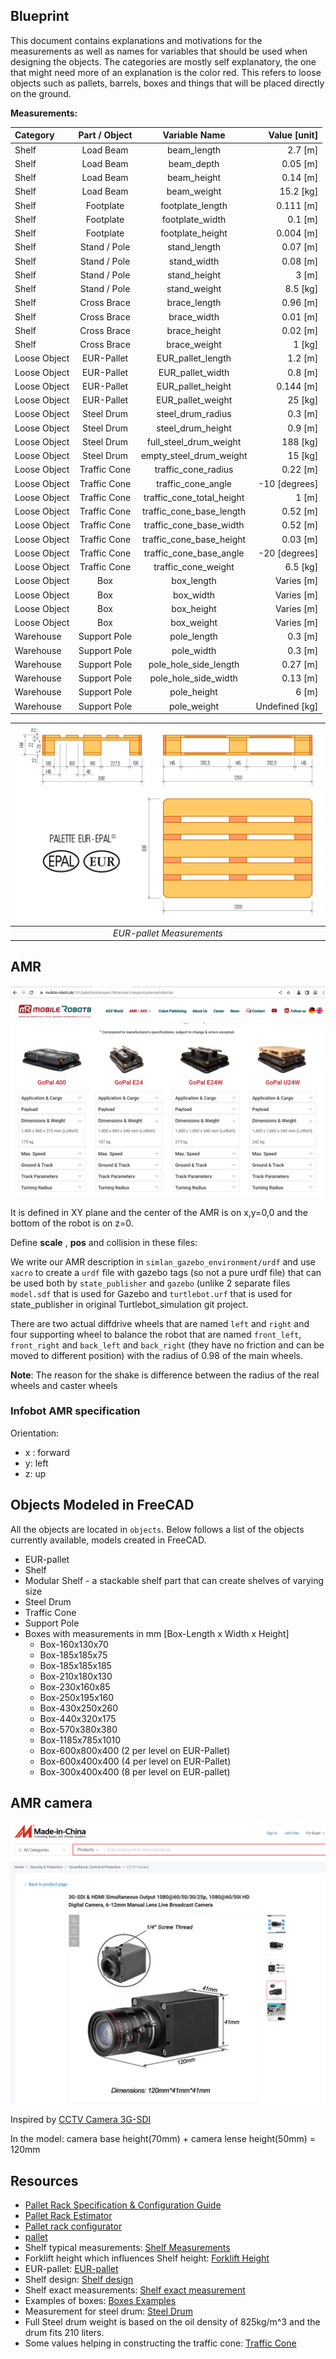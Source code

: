## Blueprint

This document contains explanations and motivations for the measurements as well as names for variables that should be used when designing the objects. The categories are mostly self explanatory, the one that might need more of an explanation is the color red. This refers to loose objects such as pallets, barrels, boxes and things that will be placed directly on the ground.

**Measurements:**

| Category     | Part / Object |       Variable Name       |   Value \[unit\] |
| :----------- | :-----------: | :-----------------------: | ---------------: |
| Shelf        |   Load Beam   |        beam_length        |        2.7 \[m\] |
| Shelf        |   Load Beam   |        beam_depth         |       0.05 \[m\] |
| Shelf        |   Load Beam   |        beam_height        |       0.14 \[m\] |
| Shelf        |   Load Beam   |        beam_weight        |      15.2 \[kg\] |
| Shelf        |   Footplate   |     footplate_length      |      0.111 \[m\] |
| Shelf        |   Footplate   |      footplate_width      |        0.1 \[m\] |
| Shelf        |   Footplate   |     footplate_height      |      0.004 \[m\] |
| Shelf        | Stand / Pole  |       stand_length        |       0.07 \[m\] |
| Shelf        | Stand / Pole  |        stand_width        |       0.08 \[m\] |
| Shelf        | Stand / Pole  |       stand_height        |          3 \[m\] |
| Shelf        | Stand / Pole  |       stand_weight        |       8.5 \[kg\] |
| Shelf        |  Cross Brace  |       brace_length        |       0.96 \[m\] |
| Shelf        |  Cross Brace  |        brace_width        |       0.01 \[m\] |
| Shelf        |  Cross Brace  |       brace_height        |       0.02 \[m\] |
| Shelf        |  Cross Brace  |       brace_weight        |         1 \[kg\] |
| Loose Object |  EUR-Pallet   |     EUR_pallet_length     |        1.2 \[m\] |
| Loose Object |  EUR-Pallet   |     EUR_pallet_width      |        0.8 \[m\] |
| Loose Object |  EUR-Pallet   |     EUR_pallet_height     |      0.144 \[m\] |
| Loose Object |  EUR-Pallet   |     EUR_pallet_weight     |        25 \[kg\] |
| Loose Object |  Steel Drum   |     steel_drum_radius     |        0.3 \[m\] |
| Loose Object |  Steel Drum   |     steel_drum_height     |        0.9 \[m\] |
| Loose Object |  Steel Drum   |  full_steel_drum_weight   |       188 \[kg\] |
| Loose Object |  Steel Drum   |  empty_steel_drum_weight  |        15 \[kg\] |
| Loose Object | Traffic Cone  |    traffic_cone_radius    |       0.22 \[m\] |
| Loose Object | Traffic Cone  |    traffic_cone_angle     |  -10 \[degrees\] |
| Loose Object | Traffic Cone  | traffic_cone_total_height |          1 \[m\] |
| Loose Object | Traffic Cone  | traffic_cone_base_length  |       0.52 \[m\] |
| Loose Object | Traffic Cone  |  traffic_cone_base_width  |       0.52 \[m\] |
| Loose Object | Traffic Cone  | traffic_cone_base_height  |       0.03 \[m\] |
| Loose Object | Traffic Cone  |  traffic_cone_base_angle  |  -20 \[degrees\] |
| Loose Object | Traffic Cone  |    traffic_cone_weight    |       6.5 \[kg\] |
| Loose Object |      Box      |        box_length         |     Varies \[m\] |
| Loose Object |      Box      |         box_width         |     Varies \[m\] |
| Loose Object |      Box      |        box_height         |     Varies \[m\] |
| Loose Object |      Box      |        box_weight         |     Varies \[m\] |
| Warehouse    | Support Pole  |        pole_length        |        0.3 \[m\] |
| Warehouse    | Support Pole  |        pole_width         |        0.3 \[m\] |
| Warehouse    | Support Pole  |   pole_hole_side_length   |       0.27 \[m\] |
| Warehouse    | Support Pole  |   pole_hole_side_width    |       0.13 \[m\] |
| Warehouse    | Support Pole  |        pole_height        |          6 \[m\] |
| Warehouse    | Support Pole  |        pole_weight        | Undefined \[kg\] |

| ![EUR-pallet](resources/eur-pall.gif) |
| :-----------------------------------: |
|       *EUR-pallet Measurements*       |

## AMR

![AMR](resources/AMR.png)

It is defined in XY plane and the center of the AMR is on x,y=0,0 and the bottom of the robot is on z=0.

Define **scale** , **pos** and collision in these files:

We write our AMR description in `simlan_gazebo_environment/urdf` and use `xacro` to create a `urdf` file with gazebo tags (so not a pure urdf file) that can be used both by `state_publisher` and `gazebo` (unlike 2 separate files  `model.sdf` that is used for Gazebo and `turtlebot.urf` that is used for state_publisher in original Turtlebot_simulation git project.

There are two actual diffdrive wheels that are named `left` and `right` and four supporting wheel to balance the robot that are named `front_left`, `front_right` and `back_left` and `back_right` (they have no friction and can be moved to different position) with the radius of 0.98 of the main wheels.

**Note**: The reason for the shake is difference between the radius of the real wheels and caster wheels

### Infobot AMR specification

Orientation:

- x : forward
- y: left
- z: up

## Objects Modeled in FreeCAD

All the objects are located in `objects`. Below follows a list of the objects currently available, models created in FreeCAD.

- EUR-pallet
- Shelf
- Modular Shelf - a stackable shelf part that can create shelves of varying size
- Steel Drum
- Traffic Cone
- Support Pole
- Boxes with measurements in mm \[Box-Length x Width x Height\]
  - Box-160x130x70
  - Box-185x185x75
  - Box-185x185x185
  - Box-210x180x130
  - Box-230x160x85
  - Box-250x195x160
  - Box-430x250x260
  - Box-440x320x175
  - Box-570x380x380
  - Box-1185x785x1010
  - Box-600x800x400 (2 per level on EUR-Pallet)
  - Box-600x400x400 (4 per level on EUR-Pallet)
  - Box-300x400x400 (8 per level on EUR-pallet)

## AMR camera

![Camera](resources/camera.png)

Inspired by  [CCTV Camera 3G-SDI](https://sz-camera.en.made-in-china.com/productimage/OxfRauwdhIcY-2f1j00jPcbKhZkSIoC/China-3G-SDI-HDMI-Simultaneous-Output-1080-60-50-30-25p-1080-60-50I-HD-Digital-Camera-6-12mm-Manual-Lens-Live-Broadcast-Camera.html)

In the model: camera base height(70mm) + camera lense height(50mm) = 120mm

## Resources

- [Pallet Rack Specification & Configuration Guide](https://www.cisco-eagle.com/category/3051/selective-rack-configuration)
- [Pallet Rack Estimator](https://webtools.cisco-eagle.com/rack/)
- [Pallet rack configurator](https://www.topregal.com/en/pallet-racks/configurator/)
- [pallet](https://app.gazebosim.org/search;q=Pallet)
- Shelf typical measurements: [Shelf Measurements](https://arkerwarehouse.com/standard-upright-sizes/#:~:text=The%20most%20common%20upright%20depth,is%208'%20to%2024')
- Forklift height which influences Shelf height: [Forklift Height](https://www.bigrentz.com/blog/dimensions-of-forklift#:~:text=Forklift%20heights%20can%20span%20anywhere,is%20about%2013.5%2D14.5%20feet.)
- EUR-pallet: [EUR-pallet](https://www.svenskttra.se/bygg-med-tra/traforpackningar/val-av-emballagetyp/lastpallar/#:~:text=EUR%2Dpallen%20med%20m%C3%A5tten%20800,lastpallen%20%C3%B6verstiga%205%20500%20kg.)
- Shelf design: [Shelf design](https://www.topregal.com/en/pallet-racks/configurator/)
- Shelf exact measurements: [Shelf exact measurement](https://www.topregal.com/out/media/29386_tdb_INT_PR9000.pdf)
- Examples of boxes: [Boxes Examples](https://wulffsupplies.se/produkter/emballage/emballage/wellador-och-kartonger/)
- Measurement for steel drum: [Steel Drum](https://eshop-best-chemical.com/products/210-litres-tight-head-steel-drum-with-pe-gasket-grey)
- Full Steel drum weight is based on the oil density of 825kg/m^3 and the drum fits 210 liters.
- Some values helping in constructing the traffic cone: [Traffic Cone](https://www.roadware.co.uk/starlite-1-meter-road-traffic-cones/)
